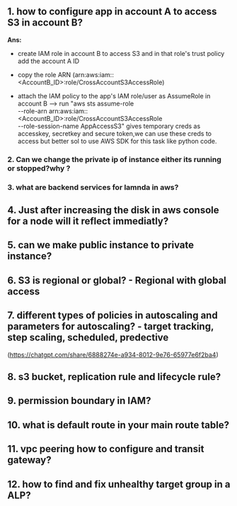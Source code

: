 ## 1. how to configure app in account A to access S3 in account B?
**Ans:**
 - create IAM role in account B to access S3 and in that role's trust policy add the account A ID       
 - copy the role ARN (arn:aws:iam::<AccountB_ID>:role/CrossAccountS3AccessRole) 
         
- attach the IAM policy to the app's IAM role/user as AssumeRole in account B --> run "aws sts assume-role \
    --role-arn arn:aws:iam::<AccountB_ID>:role/CrossAccountS3AccessRole \
    --role-session-name AppAccessS3" gives temporary creds as accesskey, secretkey and secure token,we can use these creds to access but better sol to use AWS SDK for this task like python code.

### 2. Can we change the private ip of instance either its running or stopped?why ?    
### 3. what are backend services for lamnda in aws?
## 4. Just after increasing the disk in aws console for a node will it reflect immediatly?
## 5. can we make public instance to private instance?
## 6. S3 is regional or global? - Regional with global access
## 7. different types of policies in autoscaling and parameters for autoscaling? - target tracking, step scaling, scheduled, predective
 (https://chatgpt.com/share/6888274e-a934-8012-9e76-65977e6f2ba4)
## 8. s3 bucket, replication rule and lifecycle rule?
## 9. permission boundary in IAM?
## 10. what is default route in your main route table?
## 11. vpc peering how to configure and transit gateway?
## 12.  how to find and fix unhealthy target group in a ALP?   